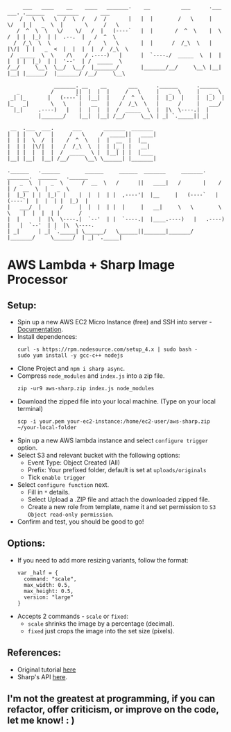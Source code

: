 ```
     ___   ____    __    ____   _______.    __          ___      .___  ___. .______    _______       ___
    /   \  \   \  /  \  /   /  /       |   |  |        /   \     |   \/   | |   _  \  |       \     /   \
   /  ^  \  \   \/    \/   /  |   (----`   |  |       /  ^  \    |  \  /  | |  |_)  | |  .--.  |   /  ^  \
  /  /_\  \  \            /    \   \       |  |      /  /_\  \   |  |\/|  | |   _  <  |  |  |  |  /  /_\  \
 /  _____  \  \    /\    / .----)   |      |  `----./  _____  \  |  |  |  | |  |_)  | |  '--'  | /  _____  \
/__/     \__\  \__/  \__/  |_______/       |_______/__/     \__\ |__|  |__| |______/  |_______/ /__/     \__\

               _______. __    __       ___      .______      .______
   _          /       ||  |  |  |     /   \     |   _  \     |   _  \
 _| |_       |   (----`|  |__|  |    /  ^  \    |  |_)  |    |  |_)  |
|_   _|       \   \    |   __   |   /  /_\  \   |      /     |   ___/
  |_|     .----)   |   |  |  |  |  /  _____  \  |  |\  \----.|  |
          |_______/    |__|  |__| /__/     \__\ | _| `._____|| _|

 __  .___  ___.      ___       _______  _______
|  | |   \/   |     /   \     /  _____||   ____|
|  | |  \  /  |    /  ^  \   |  |  __  |  |__
|  | |  |\/|  |   /  /_\  \  |  | |_ | |   __|
|  | |  |  |  |  /  _____  \ |  |__| | |  |____
|__| |__|  |__| /__/     \__\ \______| |_______|

.______   .______        ______     ______  _______     _______.     _______.  ______   .______
|   _  \  |   _  \      /  __  \   /      ||   ____|   /       |    /       | /  __  \  |   _  \
|  |_)  | |  |_)  |    |  |  |  | |  ,----'|  |__     |   (----`   |   (----`|  |  |  | |  |_)  |
|   ___/  |      /     |  |  |  | |  |     |   __|     \   \        \   \    |  |  |  | |      /
|  |      |  |\  \----.|  `--'  | |  `----.|  |____.----)   |   .----)   |   |  `--'  | |  |\  \----.
| _|      | _| `._____| \______/   \______||_______|_______/    |_______/     \______/  | _| `._____|

```

# AWS Lambda + Sharp Image Processor

## Setup:
  - Spin up a new AWS EC2 Micro Instance (free) and SSH into server - [Documentation](http://docs.aws.amazon.com/AWSEC2/latest/UserGuide/AccessingInstancesLinux.html).
  - Install dependences:
    ```
    curl -s https://rpm.nodesource.com/setup_4.x | sudo bash -
    sudo yum install -y gcc-c++ nodejs
    ```
  - Clone Project and `npm i sharp async`.
  - Compress `node_modules` and `index.js` into a zip file.
    ```
    zip -ur9 aws-sharp.zip index.js node_modules
    ```
  - Download the zipped file into your local machine. (Type on your local terminal)
    ```
    scp -i your.pem your-ec2-instance:/home/ec2-user/aws-sharp.zip ~/your-local-folder
    ```
  - Spin up a new AWS lambda instance and select `configure trigger` option.
  - Select S3 and relevant bucket with the following options:
    - Event Type: Object Created (All)
    - Prefix: Your prefixed folder, default is set at `uploads/originals`
    - Tick `enable trigger`
  - Select `configure function` next.
    - Fill in `*` details.
    - Select Upload a .ZIP file and attach the downloaded zipped file.
    - Create a new role from template, name it and set permission to `S3 Object read-only permission`.
  - Confirm and test, you should be good to go!

## Options:
  - If you need to add more resizing variants, follow the format:
    ```
    var _half = {
      command: "scale",
      max_width: 0.5,
      max_height: 0.5,
      version: "large"
    }
    ```
  - Accepts 2 commands - `scale` or `fixed`:
    - `scale` shrinks the image by a percentage (decimal).
    - `fixed` just crops the image into the set size (pixels).

## References:
  - Original tutorial [here](https://medium.com/wolox-driving-innovation/image-processing-in-rails-using-aws-lambda-43b5b268019f#.1zgikak33)
  - Sharp's API [here](http://sharp.dimens.io/en/stable/api/).
  
## I'm not the greatest at programming, if you can refactor, offer criticism, or improve on the code, let me know! : )

